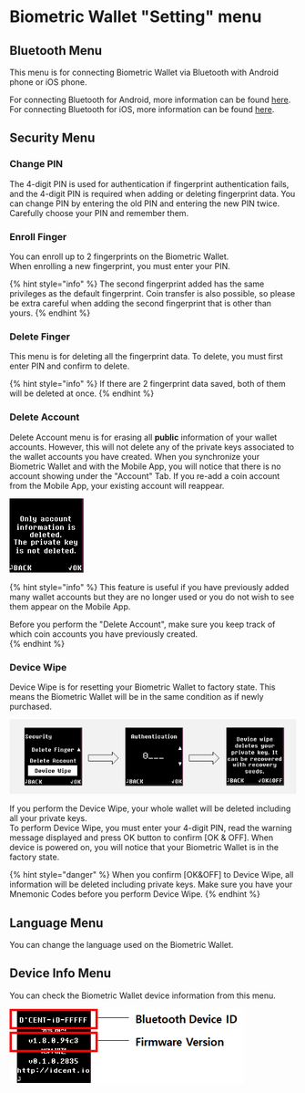 # Biometric Wallet "Setting" menu

## Bluetooth Menu

This menu is for connecting Biometric Wallet via Bluetooth with Android phone or iOS phone. 

For connecting Bluetooth for Android, more information can be found [here](https://app.gitbook.com/@dcentwallet/s/userguide/~/drafts/-M5W7C7PEKtmQu9cFPQE/biometric-wallet/android-connect/@drafts).  
For connecting Bluetooth for iOS, more information can be found [here](https://app.gitbook.com/@dcentwallet/s/userguide/~/drafts/-M5W7C7PEKtmQu9cFPQE/biometric-wallet/iphone-connect/@drafts). 

## Security Menu

### Change PIN

The 4-digit PIN is used for authentication if fingerprint authentication fails, and the 4-digit PIN is required when adding or deleting fingerprint data. You can change PIN by entering the old PIN and entering the new PIN twice. Carefully choose your PIN and remember them. 

### Enroll Finger

You can enroll up to 2 fingerprints on the Biometric Wallet.  
When enrolling a new fingerprint, you must enter your PIN.

{% hint style="info" %}
The second fingerprint added has the same privileges as the default fingerprint. Coin transfer is also possible, so please be extra careful when adding the second fingerprint that is other than yours.
{% endhint %}

### Delete Finger

This menu is for deleting all the fingerprint data. To delete, you must first enter PIN and confirm to delete. 

{% hint style="info" %}
If there are 2 fingerprint data saved, both of them will be deleted at once. 
{% endhint %}

### Delete Account

Delete Account menu is for erasing all **public** information of your wallet accounts. However, this will not delete any of the private keys associated to the wallet accounts you have created. When you synchronize your Biometric Wallet and with the Mobile App, you will notice that there is no account showing under the "Account" Tab. If you re-add a coin account from the Mobile App, your existing account will reappear.

![](../.gitbook/assets/image%20%28104%29.png)

{% hint style="info" %}
This feature is useful if you have previously added many wallet accounts but they are no longer used or you do not wish to see them appear on the Mobile App. 

Before you perform the "Delete Account", make sure you keep track of which coin accounts you have previously created.  
{% endhint %}

### Device Wipe

Device Wipe is for resetting your Biometric Wallet to factory state. This means the Biometric Wallet will be in the same condition as if newly purchased.

![](../.gitbook/assets/image%20%28197%29.png)

If you perform the Device Wipe, your whole wallet will be deleted including all your private keys.   
To perform Device Wipe, you must enter your 4-digit PIN, read the warning message displayed and press OK button to confirm \[OK & OFF\]. When device is powered on, you will notice that your Biometric Wallet is in the factory state.

{% hint style="danger" %}
When you confirm \[OK&OFF\] to Device Wipe, all information will be deleted including private keys. Make sure you have your Mnemonic Codes before you perform Device Wipe.
{% endhint %}

## Language Menu <a id="undefined-2"></a>

You can change the language used on the Biometric Wallet.

## Device Info Menu <a id="undefined-3"></a>

You can check the Biometric Wallet device information from this menu.  


![](../.gitbook/assets/image%20%2826%29.png)

